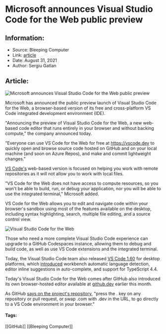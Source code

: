 # Microsoft announces Visual Studio Code for the Web public preview
### 

## Information:
+ Source: Bleeping Computer
+ Link: [article](https://www.bleepingcomputer.com/news/microsoft/microsoft-announces-visual-studio-code-for-the-web-public-preview/)
+ Date: August 31, 2021
+ Author: Sergiu Gatlan


## Article:
![Microsoft announces Visual Studio Code for the Web public preview](https://www.bleepstatic.com/content/hl-images/2021/06/11/Microsoft.jpg)


Microsoft has announced the public preview launch of Visual Studio Code for the Web, a browser-based version of its free and cross-platform VS Code integrated development environment (IDE).


"Announcing the preview of Visual Studio Code for the Web, a new web-based code editor that runs entirely in your browser and without backing compute," the company announced today.


"Everyone can use VS Code for the Web for free at <https://vscode.dev> to quickly open and browse source code hosted on GitHub and on your local machine (and soon on Azure Repos), and make and commit lightweight changes."


[VS Code's](https://code.visualstudio.com/) web-based version is focused on helping you work with remote repositories as it will not allow you to work with local files.


"VS Code for the Web does not have access to compute resources, so you won't be able to build, run, or debug your application, nor you will be able to use the integrated terminal," Microsoft added.


VS Code for the Web allows you to edit and navigate code within your browser's sandbox using most of the features available on the desktop, including syntax highlighting, search, multiple file editing, and a source control view.


![Visual Studio Code for the Web](https://www.bleepstatic.com/images/news/u/1109292/2021/Visual%20Studio%20Code%20for%20the%20Web.png)


Those who need a more complete Visual Studio Code experience can upgrade to a GitHub Codespaces instance, allowing them to debug and build code, as well as use VS Code extensions and the integrated terminal.


Today, the Visual Studio Code team also released [VS Code 1.60](https://code.visualstudio.com/livestream?WT.mc_id=devcloud-18509-cxa) for desktop platforms, which [introduced](https://github.com/microsoft/vscode-docs/blob/vnext/release-notes/v1_60.md) workbench automatic language detection, editor inline suggestions in auto-complete, and support for TypeScript 4.4.


Today's Visual Studio Code for the Web comes after GitHub also introduced its own browser-hosted editor available at [github.dev](https://github.dev) earlier this month.


As GitHub [says on the project's repository](https://github.com/github/dev), "press the . key on any repository or pull request, or swap .com with .dev in the URL, to go directly to a VS Code environment in your browser."




#### Tags:
[[GitHub]] [[Bleeping Computer]]
